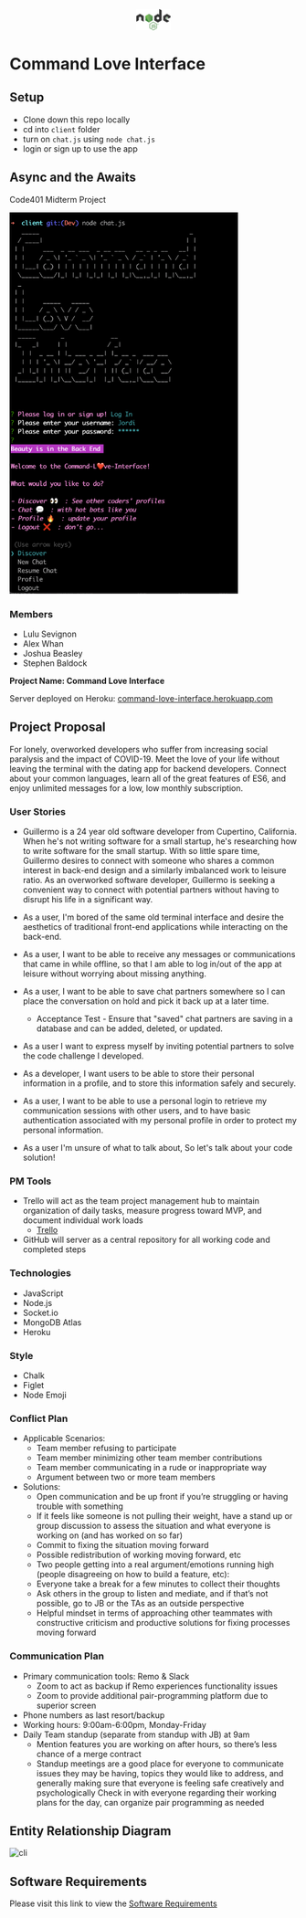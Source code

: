 <p align="center">
  <a href="">
    <img alt="node" src="./assets/Nodejs.png" width="60" />
  </a>
</p>

# Command Love Interface

## Setup

- Clone down this repo locally
- cd into `client` folder
- turn on `chat.js` using `node chat.js`
- login or sign up to use the app


## Async and the Awaits

Code401 Midterm Project

<img alt="cli" src="./assets/cli1.png" width="400" />


### Members

- Lulu Sevignon
- Alex Whan
- Joshua Beasley
- Stephen Baldock


**Project Name: Command Love Interface**

Server deployed on Heroku: [command-love-interface.herokuapp.com](https://command-love-interface.herokuapp.com/)

## Project Proposal

For lonely, overworked developers who suffer from increasing social paralysis and the impact of COVID-19. Meet the love of your life without leaving the terminal with the dating app for backend developers. Connect about your common languages, learn all of the great features of ES6, and enjoy unlimited messages for a low, low monthly subscription.

### User Stories

- Guillermo is a 24 year old software developer from Cupertino, California. When he's not writing software for a small startup, he's researching how to write software for the small startup. With so little spare time, Guillermo desires to connect with someone who shares a common interest in back-end design and a similarly imbalanced work to leisure ratio.
  As an overworked software developer, Guillermo is seeking a convenient way to connect with potential partners without having to disrupt his life in a significant way.

- As a user, I'm bored of the same old terminal interface and desire the aesthetics of traditional front-end applications while interacting on the back-end.

- As a user, I want to be able to receive any messages or communications that came in while offline, so that I am able to log in/out of the app at leisure without worrying about missing anything.

- As a user, I want to be able to save chat partners somewhere so I can place the conversation on hold and pick it back up at a later time.
  - Acceptance Test - Ensure that "saved" chat partners are saving in a database and can be added, deleted, or updated.
- As a user I want to express myself by inviting potential partners to solve the code challenge I developed.

- As a developer, I want users to be able to store their personal information in a profile, and to store this information safely and securely.

- As a user, I want to be able to use a personal login to retrieve my communication sessions with other users, and to have basic authentication associated with my personal profile in order to protect my personal information.

- As a user I'm unsure of what to talk about, So let's talk about your code solution!

### PM Tools

- Trello will act as the team project management hub to maintain
  organization of daily tasks, measure progress toward MVP, and
  document individual work loads
  - [Trello](https://trello.com/b/p7RLAdR7/team-beasley)
- GitHub will server as a central repository for all working code and completed steps

### Technologies
- JavaScript
- Node.js
- Socket.io
- MongoDB Atlas
- Heroku

### Style 
- Chalk
- Figlet
- Node Emoji

### Conflict Plan

- Applicable Scenarios:
  - Team member refusing to participate
  - Team member minimizing other team member contributions
  - Team member communicating in a rude or inappropriate way
  - Argument between two or more team members
- Solutions:
  - Open communication and be up front if you’re struggling or having trouble with something
  - If it feels like someone is not pulling their weight, have a stand up or group discussion to assess the situation and what everyone is working on (and has worked on so far)
  - Commit to fixing the situation moving forward
  - Possible redistribution of working moving forward, etc
  - Two people getting into a real argument/emotions running high (people disagreeing on how to build a feature, etc):
  - Everyone take a break for a few minutes to collect their thoughts
  - Ask others in the group to listen and mediate, and if that’s not possible, go to JB or the TAs as an outside perspective
  - Helpful mindset in terms of approaching other teammates with constructive criticism and productive solutions for fixing processes moving forward

### Communication Plan

- Primary communication tools: Remo & Slack
  - Zoom to act as backup if Remo experiences functionality issues
  - Zoom to provide additional pair-programming platform due to superior screen
- Phone numbers as last resort/backup
- Working hours: 9:00am-6:00pm, Monday-Friday
- Daily Team standup (separate from standup with JB) at 9am
  - Mention features you are working on after hours, so there’s less chance of a merge contract
  - Standup meetings are a good place for everyone to communicate issues they may be having, topics they would like to address, and generally making sure that everyone is feeling safe creatively and psychologically Check in with everyone regarding their working plans for the day, can organize pair programming as needed

## Entity Relationship Diagram

<img alt="cli" src="./assets/erd.png" width="400" />

## Software Requirements
Please visit this link to view the [Software Requirements](./requirements.md)
